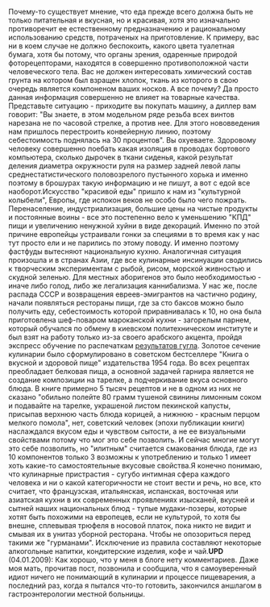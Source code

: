 Почему-то существует мнение, что еда прежде всего должна быть не только питательная и вкусная, но и красивая, хотя это изначально противоречит ее естественному предназначению и рациональному использованию средств, потраченых на приготовление. К примеру, вас ни в коем случае не должно беспокоить, какого цвета туалетная бумага, хотя бы потому, что органы зрения, одаренные природой фоторецепторами, находятся в совершенно противоположной части человеческого тела. Вас не должен интересовать химический состав грунта на котором был взращен хлопок, ткань из которого в свою очередь является компоненом ваших носков. А все почему? Да просто данная информация совершенно не влияет на товарные качества. Представьте ситуацию - приходите вы покупать машину, а диллер вам говорит: "Вы знаете, в этом модельном ряде резьба всех винтов нарезана не по часовой стрелке, а против нее. Для этого нововведения нам пришлось перестроить конвейерную линию, поэтому себестоимость поднялась на 30 процентов". Вы охуеваете. Здоровому человеку совершенно поебать какая изоляция в проводах бортового компьютера, сколько дырочек в ткани сиденья, какой результат деления диаметра окружности руля на размер задней левой лапы среднестатистического половозрелого пустынного хорька и именно поэтому в брошурах такую информацию и не пишут, а вот с едой все наоборот.Искусство "красивой еды" пришло к нам из "культурной колыбели", Европы, где испокон веков не особо было чего пожрать. Перенаселение, индустриализация, большие цены на чистые продукты и постоянные воины - все это постепенно вело к уменьшению "КПД" пищи и увеличению ненужной хуйни в виде декораций. Именно по этой причине европейцы устраивали гонки за специями в то время как у нас тут просто ели и не парились по этому поводу. И именно поэтому фастфуды вытесняют национальную кухню. Аналогичная ситуация произошла и в странах Азии, где все кулинарные инсинуации сводились к творческим экспериментам с рыбой, рисом, морской живностью и скудной зеленью. Для местных аборигенов это было необходимостью - иначе либо голод, либо же легализация каннибализма. У нас же, после распада СССР и возвращения евреев-эмигрантов на частично родину, начали появляться рестораны пищи, где за сто баксов можно было получить еду, себестоимость которой приравнивалась к 10, но она была приготовлена шеф-поваром мароканской кухни - загорелым парнем, который обучался по обмену в киевском политехническом институте и был взят на работу только из-за своего арабского акцента, пройдя экспресс обучение по распечаткам <a href="http://www.google.com.ua/search?q=марокканская+кухня">результатов гугла</a>. Золотое сечение кулинарии было сформулировано в советском бестселлере "Книга о вкусной и здоровой пище" издательства 1954 года. Во всех рецептах преобладает белковая пища, а основной задачей гарнира является не создание композиции на тарелке, а подчеркивание вкуса основного блюда. В книге примерно 5 тысяч рецептов и не в одном из них не сказано "обильно полейте 80 грамм тушеной свинины лимонным соком и подавайте на тарелке, украшеной листом пекинской капусты, присыпав верхнюю часть блюда корицей, а нижнюю - красным перцом мелкого помола", нет, советский человек (эпохи публикации книги) наслаждался вкусом еды и чувством сытости, а не ее визуальными свойствами потому что мог это себе позволить. И сейчас многие могут это себе позволить, но "илитным" считается смакования блюда, где из 10 компонентов только 3 возможны к употреблению и только 1 имеет хоть какие-то самостоятельные вкусовые свойства.Я конечно понимаю, что кулинарные пристрастия - сугубо интимная сфера каждого человека и ни о какой категоричности не стоит вести и речь, но все, кто считает, что французская, итальянская, испанская, восточная или азиатская кухни в их современных проявлениях изысканей, вкусней и сытней наших национальных блюд - тупые мудаки-позеры, которые хотят быть похожими на европецев, если не культурой, то хотя бы внешне, сплевывая трюфеля в носовой платок, пока никто не видит и смывая их в унитаз уборной ресторана. Чтобы не опозориться перед такими же "гурманами". Исключение из правила составляют некоторые алкогольные напитки, кондитерские изделия, кофе и чай.<strong>UPD</strong> (04.01.2009): Как хорошо, что у меня в блоге нету комментариев. Даже моя мать, прочитав пост, позвонила и сообщила, что я самоуверенный идиот ничего не понимающий в кулинарии и процессе пищеварения, а последний раз, когда я пытался что-то готовить, закончился аншлагом в гастроэнтерологии местной больницы. 